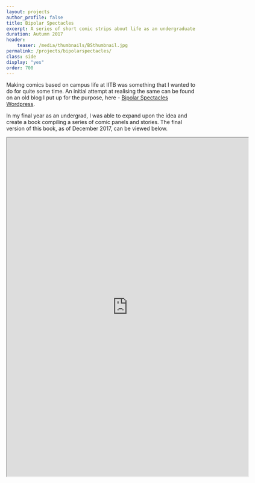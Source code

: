 ```yaml
---
layout: projects
author_profile: false
title: Bipolar Spectacles
excerpt: A series of short comic strips about life as an undergraduate student at IIT Bombay.
duration: Autumn 2017
header:
    teaser: /media/thumbnails/BSthumbnail.jpg
permalink: /projects/bipolarspectacles/
class: side
display: "yes"
order: 700
---
```


Making comics based on campus life at IITB was something that I wanted to do for quite some time. An initial attempt at realising the same can be found on an old blog I put up for the purpose, here - [Bipolar Spectacles Wordpress](https://bipolarspectacles.wordpress.com/).

In my final year as an undergrad, I was able to expand upon the idea and create a book compiling a series of comic panels and stories. The final version of this book, as of December 2017, can be viewed below.

<p align="center">

<iframe class = "book" src="https://drive.google.com/file/d/1aa1yvSg7huC4RsHE2vrMOTs4jbQIpcmj/preview" width="640" height="900"></iframe>

</p>

